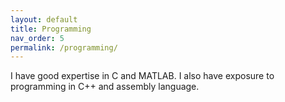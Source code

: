 ```yaml
---
layout: default
title: Programming
nav_order: 5
permalink: /programming/
---
```


I have good expertise in C and MATLAB. I also have exposure to programming in C++ and assembly language.

